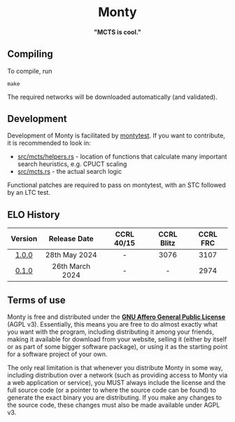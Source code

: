<div align="center">

# Monty
#### "MCTS is cool."

</div>

## Compiling
To compile, run
```
make
```
The required networks will be downloaded automatically (and validated).

## Development

Development of Monty is facilitated by [montytest](https://tests.montychess.org/tests).
If you want to contribute, it is recommended to look in:
- [src/mcts/helpers.rs](src/mcts/helpers.rs) - location of functions that
calculate many important search heuristics, e.g. CPUCT scaling
- [src/mcts.rs](src/mcts.rs) - the actual search logic

Functional patches are required to pass on montytest, with an STC followed by an LTC test.

## ELO History

<div align="center">

| Version | Release Date | CCRL 40/15 | CCRL Blitz | CCRL FRC |
| :-: | :-: | :-: | :-: | :-: |
| [1.0.0](https://github.com/jw1912/monty/releases/tag/v1.0.0) | 28th May 2024 | - | 3076 | 3107 |
| [0.1.0](https://github.com/jw1912/monty/releases/tag/v0.1.0) | 26th March 2024 | - | - | 2974 |

</div>

## Terms of use

Monty is free and distributed under the [**GNU Affero General Public License**][license-link] (AGPL v3). Essentially,
this means you are free to do almost exactly what you want with the program, including distributing it among your friends, 
making it available for download from your website, selling it (either by itself or as part of some bigger software package), 
or using it as the starting point for a software project of your own.

The only real limitation is that whenever you distribute Monty in some way, including distribution over a network (such as providing 
access to Monty via a web application or service), you MUST always include the license and the full source code (or a pointer to where 
the source code can be found) to generate the exact binary you are distributing. If you make any changes to the source code, these 
changes must also be made available under AGPL v3.

[license-link]:       https://github.com/official-monty/Monty/blob/master/Copying.txt
